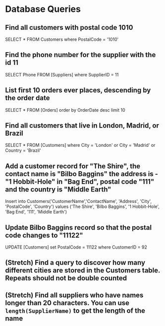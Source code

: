 # Database Queries

## Find all customers with postal code 1010
SELECT * FROM Customers where PostalCode = '1010'
## Find the phone number for the supplier with the id 11
SELECT Phone FROM [Suppliers] where SupplierID = 11
## List first 10 orders ever places, descending by the order date
SELECT * FROM [Orders] order by OrderDate desc limit 10
## Find all customers that live in London, Madrid, or Brazil
SELECT * FROM [Customers] where City = 'London' or City = 'Madrid' or Country = 'Brazil'
## Add a customer record for "The Shire", the contact name is "Bilbo Baggins" the address is -"1 Hobbit-Hole" in "Bag End", postal code "111" and the country is "Middle Earth"
Insert into Customers('CustomerName','ContactName', 'Address', 'City', 'PostalCode', 'Country') values ('The Shire', 'Bilbo Baggins', '1 Hobbit-Hole', 'Bag End', '111', 'Middle Earth')
## Update Bilbo Baggins record so that the postal code changes to "11122"
UPDATE [Customers] set PostalCode = 11122 where CustomerID = 92
## (Stretch) Find a query to discover how many different cities are stored in the Customers table. Repeats should not be double counted

## (Stretch) Find all suppliers who have names longer than 20 characters. You can use `length(SupplierName)` to get the length of the name
